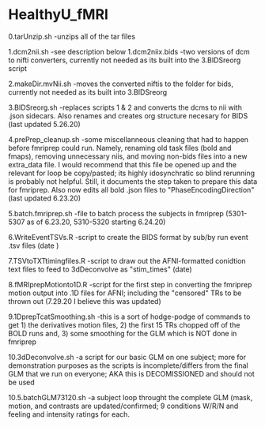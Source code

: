 # HealthyU_fMRI


0.tarUnzip.sh -unzips all of the tar files 

1.dcm2nii.sh -see description below 
1.dcm2niix.bids -two versions of dcm to nifti converters, currently not needed as its built into the 3.BIDSreorg script

2.makeDir.mvNii.sh -moves the converted niftis to the folder for bids, currently not needed as its built into 3.BIDSreorg

3.BIDSreorg.sh -replaces scripts 1 & 2 and converts the dcms to nii with .json sidecars. Also renames and creates org structure necesary for BIDS (last updated 5.26.20) 

4.prePrep_cleanup.sh -some miscellanneous cleaning that had to happen before fmriprep could run. Namely, renaming old task files (bold and fmaps), removing unnecessary niis, and moving non-bids files into a new extra_data file. I would recommend that this file be opened up and the relevant for loop be copy/pasted; its highly idosynchratic so blind rerunning is probably not helpful. Still, it documents the step taken to prepare this data for fmriprep. Also now edits all bold .json files to "PhaseEncodingDirection" (last updated 6.23.20)

5.batch.fmriprep.sh -file to batch process the subjects in fmriprep (5301-5307 as of 6.23.20, 5310-5320 starting 6.24.20)

6.WriteEventTSVs.R -script to create the BIDS format by sub/by run event .tsv files (date )

7.TSVtoTXTtimingfiles.R -script to draw out the AFNI-formatted conidtion text files to feed to 3dDeconvolve as "stim_times" (date)

8.fMRIprepMotionto1D.R -script for the first step in converting the fmriprep motion output into .1D files for AFNI; including the "censored" TRs to be thrown out (7.29.20 I believe this was updated)

9.1DprepTcatSmoothing.sh -this is a sort of hodge-podge of commands to get 1) the derivatives motion files, 2) the first 15 TRs chopped off of the BOLD runs and, 3) some smoothing for the GLM which is NOT done in fmriprep

10.3dDeconvolve.sh -a script for our basic GLM on one subject; more for demonstration purposes as the scripts is incomplete/differs from the final GLM that we run on everyone; AKA this is DECOMISSIONED and should not be used

10.5.batchGLM73120.sh -a subject loop throught the complete GLM (mask, motion, and contrasts are updated/confirmed; 9 conditions W/R/N and feeling and intensity ratings for each.
